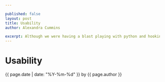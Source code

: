 ```yaml
--- 

published: false
layout: post
title: Usability
author: Alexandra Cummins

excerpt: Although we were having a blast playing with python and hooking up sensors all day, the fact was that our protoype was not to be used by us in the end.  This post considers the steps we took to make our prototype as hands free as possible, so that the user - potentially store manager - can just plug it in and go.
---
```

# Usability
<p class='blog-post-meta'>{{ page.date | date: "%Y-%m-%d" }} by {{ page.author }}</p>

